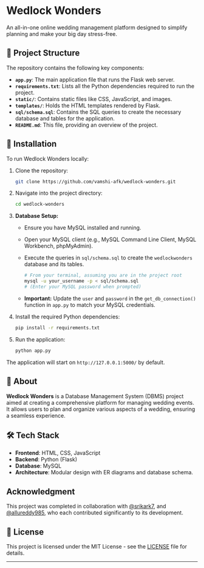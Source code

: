 # Wedlock Wonders

An all-in-one online wedding management platform designed to simplify planning and make your big day stress-free.

## 📂 Project Structure

The repository contains the following key components:

* **`app.py`**: The main application file that runs the Flask web server.
* **`requirements.txt`**: Lists all the Python dependencies required to run the project.
* **`static/`**: Contains static files like CSS, JavaScript, and images.
* **`templates/`**: Holds the HTML templates rendered by Flask.
* **`sql/schema.sql`**: Contains the SQL queries to create the necessary database and tables for the application.
* **`README.md`**: This file, providing an overview of the project.

## 🚀 Installation

To run Wedlock Wonders locally:

1.  Clone the repository:

    ```bash
    git clone https://github.com/vamshi-afk/wedlock-wonders.git
    ```

2.  Navigate into the project directory:

    ```bash
    cd wedlock-wonders
    ```

3.  **Database Setup:**
    * Ensure you have MySQL installed and running.
    * Open your MySQL client (e.g., MySQL Command Line Client, MySQL Workbench, phpMyAdmin).
    * Execute the queries in `sql/schema.sql` to create the `wedlockwonders` database and its tables.
      
        ```bash
        # From your terminal, assuming you are in the project root
        mysql -u your_username -p < sql/schema.sql
        # (Enter your MySQL password when prompted)
        ```
        
    * **Important:** Update the `user` and `password` in the `get_db_connection()` function in `app.py` to match your MySQL credentials.

4.  Install the required Python dependencies:

    ```bash
    pip install -r requirements.txt
    ```

5.  Run the application:

    ```bash
    python app.py
    ```

The application will start on `http://127.0.0.1:5000/` by default.

## 📝 About

**Wedlock Wonders** is a Database Management System (DBMS) project aimed at creating a comprehensive platform for managing wedding events. It allows users to plan and organize various aspects of a wedding, ensuring a seamless experience.

## 🛠️ Tech Stack

* **Frontend**: HTML, CSS, JavaScript
* **Backend**: Python (Flask)
* **Database**: MySQL
* **Architecture**: Modular design with ER diagrams and database schema.

## Acknowledgment

This project was completed in collaboration with [@srikark7](https://github.com/srikark7), and [@allureddy985](https://github.com/allureddy985), who each contributed significantly to its development.

## 📄 License

This project is licensed under the MIT License - see the [LICENSE](LICENSE) file for details.

---
